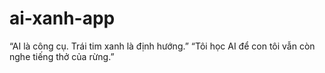 # ai-xanh-app
“AI là công cụ. Trái tim xanh là định hướng.” “Tôi học AI để con tôi vẫn còn nghe tiếng thở của rừng.”
